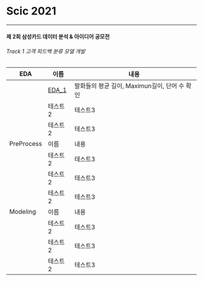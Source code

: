 # Scic 2021 
-------------------
#### 제 2회 삼성카드 데이터 분석 & 아이디어 공모전
###### Track 1 고객 피드백 분류 모델 개발

|EDA|이름|내용|
|------|---|---|
||[EDA_1](https://github.com/hundredeuk2/Contest/blob/main/Scic2021/EDA_Length.ipynb)|발화들의 평균 길이, Maximun길이, 단어 수 확인|
||테스트2|테스트3|
||테스트2|테스트3|
|PreProcess|이름|내용|
||테스트2|테스트3|
||테스트2|테스트3|
||테스트2|테스트3|
|Modeling|이름|내용|
||테스트2|테스트3|
||테스트2|테스트3|
||테스트2|테스트3|